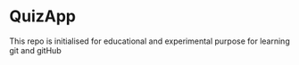 # QuizApp
This repo is initialised for educational and experimental purpose for learning git and gitHub
